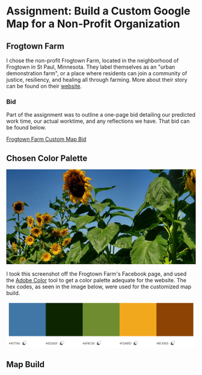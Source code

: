 # Assignment: Build a Custom Google Map for a Non-Profit Organization

## Frogtown Farm
I chose the non-profit Frogtown Farm, located in the neighborhood of Frogtown in St Paul, Minnesota. They label themselves as an "urban demonstration farm", or a place where residents can join a community of justice, resiliency, and healing all through farming. More about their story can be found on their [website](https://www.frogtownfarm.org/our-story).

### Bid
Part of the assignment was to outline a one-page bid detailing our predicted work time, our actual worktime, and any reflections we have. That bid can be found below.

[Frogtown Farm Custom Map Bid](https://docs.google.com/document/d/12V-mAftlSnxJYfZbM_uPSWTB29vFRJ-qKqLHoqfiCWE/edit?usp=sharing)

## Chosen Color Palette 
![Frogtown Farm Screenshot, an image with multiple sunflowers](/Capture.PNG)

I took this screenshot off the Frogtown Farm's Facebook page, and used the [Adobe Color](https://color.adobe.com/create/image) tool to get a color palette adequate for the website. The hex codes, as seen in the image below, were used for the customized map build.

![Frogtown Farm Color Palette](/Colors.PNG)

## Map Build

